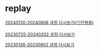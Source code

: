 # replay

<!-- [20240723-20250210 과정 다시보기(🕒진행중)](https://bit.ly/3LU7jGP) -->

[20240130-20240808 과정 다시보기(🕒진행중)](https://bit.ly/4f9bQTo)

[20230725-20240202 과정 다시보기](https://bit.ly/44UUZin)

[20230126-20230802 과정 다시보기](https://bit.ly/4ayzPrm)
